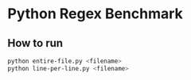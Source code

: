 # Python Regex Benchmark

## How to run

```sh
python entire-file.py <filename>
python line-per-line.py <filename>
```
